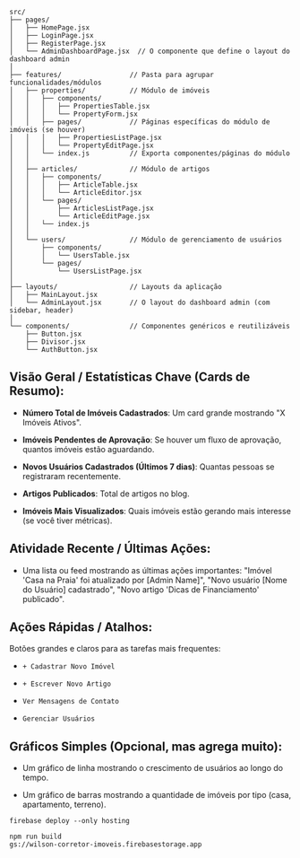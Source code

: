 ```
src/
├── pages/
│   ├── HomePage.jsx
│   ├── LoginPage.jsx
│   ├── RegisterPage.jsx
│   └── AdminDashboardPage.jsx  // O componente que define o layout do dashboard admin
│
├── features/                 // Pasta para agrupar funcionalidades/módulos
│   ├── properties/           // Módulo de imóveis
│   │   ├── components/
│   │   │   ├── PropertiesTable.jsx
│   │   │   └── PropertyForm.jsx
│   │   ├── pages/            // Páginas específicas do módulo de imóveis (se houver)
│   │   │   ├── PropertiesListPage.jsx
│   │   │   └── PropertyEditPage.jsx
│   │   └── index.js          // Exporta componentes/páginas do módulo
│   │
│   ├── articles/             // Módulo de artigos
│   │   ├── components/
│   │   │   ├── ArticleTable.jsx
│   │   │   └── ArticleEditor.jsx
│   │   └── pages/
│   │       ├── ArticlesListPage.jsx
│   │       └── ArticleEditPage.jsx
│   │   └── index.js
│   │
│   └── users/                // Módulo de gerenciamento de usuários
│       ├── components/
│       │   └── UsersTable.jsx
│       └── pages/
│           └── UsersListPage.jsx
│
├── layouts/                  // Layouts da aplicação
│   ├── MainLayout.jsx
│   └── AdminLayout.jsx       // O layout do dashboard admin (com sidebar, header)
│
└── components/               // Componentes genéricos e reutilizáveis
    ├── Button.jsx
    ├── Divisor.jsx
    └── AuthButton.jsx
```

## Visão Geral / Estatísticas Chave (Cards de Resumo):

- **Número Total de Imóveis Cadastrados**: Um card grande mostrando "X Imóveis Ativos".

- **Imóveis Pendentes de Aprovação**: Se houver um fluxo de aprovação, quantos imóveis estão aguardando.

- **Novos Usuários Cadastrados (Últimos 7 dias)**: Quantas pessoas se registraram recentemente.

- **Artigos Publicados**: Total de artigos no blog.

- **Imóveis Mais Visualizados**: Quais imóveis estão gerando mais interesse (se você tiver métricas).

## Atividade Recente / Últimas Ações:

- Uma lista ou feed mostrando as últimas ações importantes: "Imóvel 'Casa na Praia' foi atualizado por [Admin Name]", "Novo usuário [Nome do Usuário] cadastrado", "Novo artigo 'Dicas de Financiamento' publicado".

## Ações Rápidas / Atalhos:

Botões grandes e claros para as tarefas mais frequentes:

- `+ Cadastrar Novo Imóvel`

- `+ Escrever Novo Artigo`

- `Ver Mensagens de Contato`

- `Gerenciar Usuários`

## Gráficos Simples (Opcional, mas agrega muito):

- Um gráfico de linha mostrando o crescimento de usuários ao longo do tempo.

- Um gráfico de barras mostrando a quantidade de imóveis por tipo (casa, apartamento, terreno).

```
firebase deploy --only hosting

npm run build
gs://wilson-corretor-imoveis.firebasestorage.app
```
